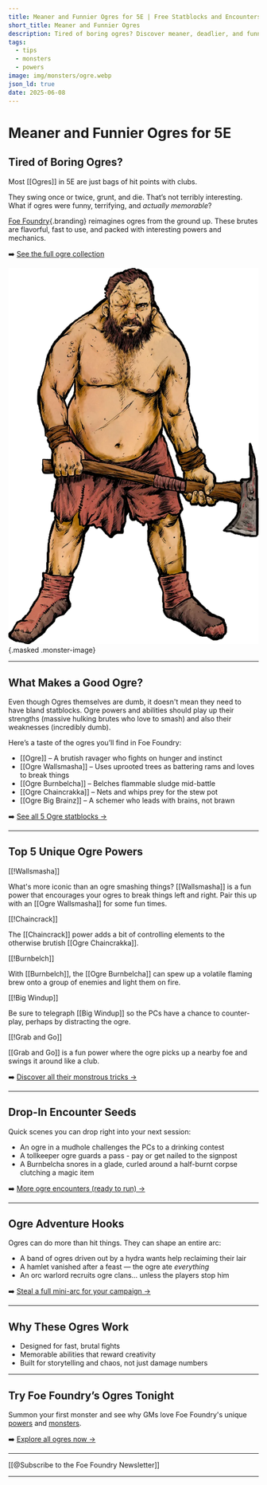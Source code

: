 ```yaml
---
title: Meaner and Funnier Ogres for 5E | Free Statblocks and Encounters
short_title: Meaner and Funnier Ogres
description: Tired of boring ogres? Discover meaner, deadlier, and funnier ogres with handcrafted 5E statblocks, encounter seeds, and adventure hooks. Only from Foe Foundry.
tags:
  - tips
  - monsters
  - powers
image: img/monsters/ogre.webp
json_ld: true
date: 2025-06-08
---
```


# Meaner and Funnier Ogres for 5E

## Tired of Boring Ogres?

Most [[Ogres]] in 5E are just bags of hit points with clubs.  

They swing once or twice, grunt, and die. That’s not terribly interesting. What if ogres were funny, terrifying, and *actually memorable*?

[Foe Foundry](./index.md){.branding} reimagines ogres from the ground up. These brutes are flavorful, fast to use, and packed with interesting powers and mechanics.

➡️ [See the full ogre collection](../monsters/ogre.md)

![5E Ogre monster illustration — hulking brute wielding a massive club](../img/monsters/ogre.webp){.masked .monster-image}

---

## What Makes a Good Ogre?

Even though Ogres themselves are dumb, it doesn't mean they need to have bland statblocks. Ogre powers and abilities should play up their strengths (massive hulking brutes who love to smash) and also their weaknesses (incredibly dumb).  

Here’s a taste of the ogres you’ll find in Foe Foundry:

- [[Ogre]] – A brutish ravager who fights on hunger and instinct
- [[Ogre Wallsmasha]] – Uses uprooted trees as battering rams and loves to break things
- [[Ogre Burnbelcha]] – Belches flammable sludge mid-battle
- [[Ogre Chaincrakka]] – Nets and whips prey for the stew pot
- [[Ogre Big Brainz]] – A schemer who leads with brains, not brawn

➡️ [See all 5 Ogre statblocks →](../monsters/ogre.md#ogre-statblocks)

---

## Top 5 Unique Ogre Powers

[[!Wallsmasha]]

What's more iconic than an ogre smashing things? [[Wallsmasha]] is a fun power that encourages your ogres to break things left and right. Pair this up with an [[Ogre Wallsmasha]] for some fun times.

[[!Chaincrack]]

The [[Chaincrack]] power adds a bit of controlling elements to the otherwise brutish [[Ogre Chaincrakka]].

[[!Burnbelch]]

With [[Burnbelch]], the [[Ogre Burnbelcha]] can spew up a volatile flaming brew onto a group of enemies and light them on fire.

[[!Big Windup]]

Be sure to telegraph [[Big Windup]] so the PCs have a chance to counter-play, perhaps by distracting the ogre.

[[!Grab and Go]]

[[Grab and Go]] is a fun power where the ogre picks up a nearby foe and swings it around like a club.

➡️ [Discover all their monstrous tricks →](../monsters/ogre.md)

---

## Drop-In Encounter Seeds

Quick scenes you can drop right into your next session:

- An ogre in a mudhole challenges the PCs to a drinking contest
- A tollkeeper ogre guards a pass - pay or get nailed to the signpost
- A Burnbelcha snores in a glade, curled around a half-burnt corpse clutching a magic item

➡️ [More ogre encounters (ready to run) →](../monsters/ogre.md#ogre-encounter-ideas)

---

## Ogre Adventure Hooks

Ogres can do more than hit things. They can shape an entire arc:

- A band of ogres driven out by a hydra wants help reclaiming their lair
- A hamlet vanished after a feast — the ogre ate *everything*
- An orc warlord recruits ogre clans… unless the players stop him

➡️ [Steal a full mini-arc for your campaign →](../monsters/ogre.md#ogre-adventure-ideas)

---

## Why These Ogres Work

- Designed for fast, brutal fights
- Memorable abilities that reward creativity
- Built for storytelling and chaos, not just damage numbers

---

## Try Foe Foundry’s Ogres Tonight

Summon your first monster and see why GMs love Foe Foundry's unique [powers](../powers/all.md) and [monsters](../monsters/index.md).

➡️ [Explore all ogres now →](../monsters/ogre.md)

---

[[@Subscribe to the Foe Foundry Newsletter]]

---